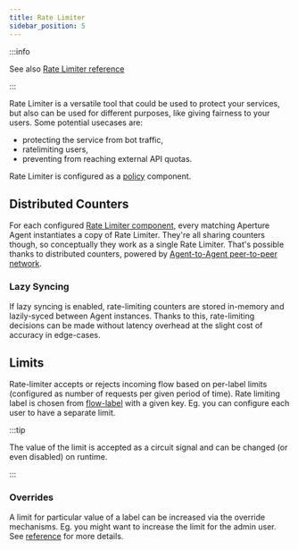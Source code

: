 ```yaml
---
title: Rate Limiter
sidebar_position: 5
---
```


:::info

See also [Rate Limiter reference][reference]

:::

Rate Limiter is a versatile tool that could be used to protect your services,
but also can be used for different purposes, like giving fairness to your users.
Some potential usecases are:

- protecting the service from bot traffic,
- ratelimiting users,
- preventing from reaching external API quotas.

Rate Limiter is configured as a [policy][policies] component.

## Distributed Counters

For each configured [Rate Limiter component][reference], every matching Aperture
Agent instantiates a copy of Rate Limiter. They're all sharing counters though,
so conceptually they work as a single Rate Limiter. That's possible thanks to
distributed counters, powered by [Agent-to-Agent peer-to-peer
network][agent-group].

### Lazy Syncing

If lazy syncing is enabled, rate-limiting counters are stored in-memory and
lazily-syced between Agent instances. Thanks to this, rate-limiting decisions
can be made without latency overhead at the slight cost of accuracy in
edge-cases.

## Limits

Rate-limiter accepts or rejects incoming flow based on per-label limits
(configured as number of requests per given period of time). Rate limiting label
is chosen from [flow-label][flow-label] with a given key. Eg. you can configure
each user to have a separate limit.

:::tip

The value of the limit is accepted as a circuit signal and can be changed (or
even disabled) on runtime.

:::

### Overrides

A limit for particular value of a label can be increased via the override
mechanisms. Eg. you might want to increase the limit for the admin user. See
[reference][reference] for more details.

[reference]: /reference/configuration/policies.md#languagev1-rate-limiter
[agent-group]: /concepts/service.md#agent-group
[policies]: /concepts/policy/policy.md
[flow-label]: /concepts/flow-control/flow-label.md
